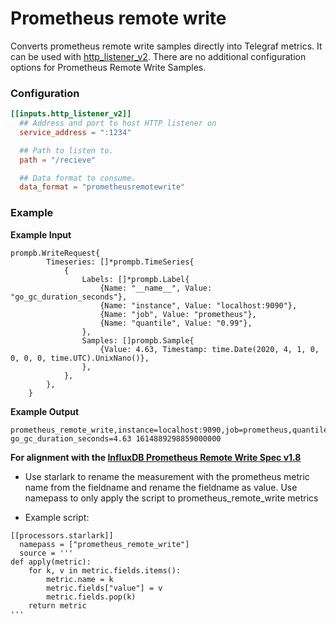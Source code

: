 # Prometheus remote write

Converts prometheus remote write samples directly into Telegraf metrics. It can be used with [http_listener_v2](/plugins/inputs/http_listener_v2). There are no additional configuration options for Prometheus Remote Write Samples.

### Configuration

```toml
[[inputs.http_listener_v2]]
  ## Address and port to host HTTP listener on
  service_address = ":1234"

  ## Path to listen to.
  path = "/recieve"

  ## Data format to consume.
  data_format = "prometheusremotewrite"
```

### Example

**Example Input**
```
prompb.WriteRequest{
		Timeseries: []*prompb.TimeSeries{
			{
				Labels: []*prompb.Label{
					{Name: "__name__", Value: "go_gc_duration_seconds"},
					{Name: "instance", Value: "localhost:9090"},
					{Name: "job", Value: "prometheus"},
					{Name: "quantile", Value: "0.99"},
				},
				Samples: []prompb.Sample{
					{Value: 4.63, Timestamp: time.Date(2020, 4, 1, 0, 0, 0, 0, time.UTC).UnixNano()},
				},
			},
		},
	}

```

**Example Output**
```
prometheus_remote_write,instance=localhost:9090,job=prometheus,quantile=0.99 go_gc_duration_seconds=4.63 1614889298859000000
```

**For alignment with the [InfluxDB Prometheus Remote Write Spec v1.8](https://docs.influxdata.com/influxdb/v1.8/supported_protocols/prometheus/#how-prometheus-metrics-are-parsed-in-influxdb)**

- Use starlark to rename the measurement with the prometheus metric name from the fieldname and rename the fieldname as value. Use namepass to only apply the script to prometheus_remote_write metrics

- Example script: 

```
[[processors.starlark]]
  namepass = ["prometheus_remote_write"]
  source = '''
def apply(metric):
    for k, v in metric.fields.items():
        metric.name = k
        metric.fields["value"] = v
        metric.fields.pop(k)
    return metric
'''
```
